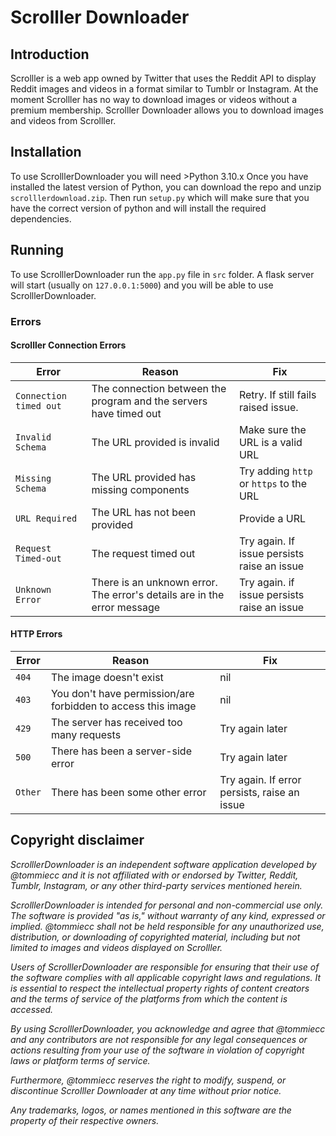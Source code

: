 # Scrolller Downloader
## Introduction
Scrolller is a web app owned by Twitter that uses the Reddit API to display Reddit images and videos in a format similar to Tumblr or Instagram. At the moment Scrolller has no way to download images or videos without a premium membership. Scrolller Downloader allows you to download images and videos from Scrolller.

## Installation
To use ScrolllerDownloader you will need >Python 3.10.x
Once you have installed the latest version of Python, you can download the repo and unzip `scrolllerdownload.zip`. 
Then run `setup.py` which will make sure that you have the correct version of python and will install the required dependencies.

## Running
To use ScrolllerDownloader run the `app.py` file in `src` folder. A flask server will start (usually on `127.0.0.1:5000`) and you will be able to use ScrolllerDownloader.

### Errors

#### Scrolller Connection Errors
| Error | Reason  |  Fix |
|--|--|--|
| `Connection timed out` | The connection between the program and the servers have timed out | Retry. If still fails raised issue. |
| `Invalid Schema` | The URL provided is invalid | Make sure the URL is a valid URL |
| `Missing Schema` | The URL provided has missing components | Try adding `http` or `https` to the URL |
| `URL Required` | The URL has not been provided | Provide a URL | 
| `Request Timed-out` | The request timed out | Try again. If issue persists raise an issue |
| `Unknown Error` | There is an unknown error. The error's details are in the error message | Try again. if issue persists raise an issue |

#### HTTP Errors
| Error | Reason | Fix |
|--|--|--|
| `404` | The image doesn't exist | nil |
| `403` | You don't have permission/are forbidden to access this image | nil |
| `429` | The server has received too many requests | Try again later |
| `500` | There has been a server-side error | Try again later |
| `Other` | There has been some other error | Try again. If error persists, raise an issue |


## Copyright disclaimer

_ScrolllerDownloader is an independent software application developed by @tommiecc and it is not affiliated with or endorsed by Twitter, Reddit, Tumblr, Instagram, or any other third-party services mentioned herein._

_ScrolllerDownloader is intended for personal and non-commercial use only. The software is provided "as is," without warranty of any kind, expressed or implied. @tommiecc shall not be held responsible for any unauthorized use, distribution, or downloading of copyrighted material, including but not limited to images and videos displayed on Scrolller._

_Users of ScrolllerDownloader are responsible for ensuring that their use of the software complies with all applicable copyright laws and regulations. It is essential to respect the intellectual property rights of content creators and the terms of service of the platforms from which the content is accessed._

_By using ScrolllerDownloader, you acknowledge and agree that @tommiecc and any contributors are not responsible for any legal consequences or actions resulting from your use of the software in violation of copyright laws or platform terms of service._

_Furthermore, @tommiecc reserves the right to modify, suspend, or discontinue Scrolller Downloader at any time without prior notice._

_Any trademarks, logos, or names mentioned in this software are the property of their respective owners._

